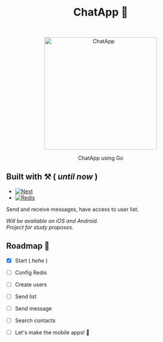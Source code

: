 <h1 align="center"> ChatApp 💬 </h1> <br>
<p align="center">
   <img alt="ChatApp" title="ChatApp" src="https://i.ibb.co/xmHjvtX/Icon-1024.png" width="300">
</p>

<p align="center">
  ChatApp using Go
</p>


## Built with ⚒️ ( _until now_ ) 

* [![Next][Next.js]][Next-url]
* [![Redis][Redis]][Redis-url]



Send and receive messages, have access to user list.

_Will be available on iOS and Android._ <br>
_Project for study proposes._



## Roadmap 📍

- [x] Start ( _hehe_ )
- [ ] Config Redis
- [ ] Create users
- [ ] Send list
- [ ] Send message
- [ ] Search contacts
- [ ] Let's make the mobile apps! 📲


<!-- MARKDOWN LINKS & IMAGES -->
<!-- https://www.markdownguide.org/basic-syntax/#reference-style-links -->
[Next.js]: https://img.shields.io/badge/golang-000000?style=for-the-badge&logo=go&logoColor=blue
[Next-url]: https://go.dev/
[Redis]: https://img.shields.io/badge/redis-000000?style=for-the-badge&logo=redis&logoColor=red
[Redis-url]: https://redis.io/
